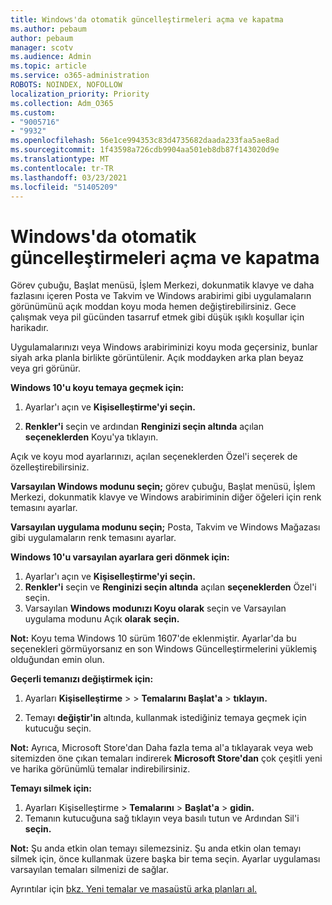 ```yaml
---
title: Windows'da otomatik güncelleştirmeleri açma ve kapatma
ms.author: pebaum
author: pebaum
manager: scotv
ms.audience: Admin
ms.topic: article
ms.service: o365-administration
ROBOTS: NOINDEX, NOFOLLOW
localization_priority: Priority
ms.collection: Adm_O365
ms.custom:
- "9005716"
- "9932"
ms.openlocfilehash: 56e1ce994353c83d4735682daada233faa5ae8ad
ms.sourcegitcommit: 1f43598a726cdb9904aa501eb8db87f143020d9e
ms.translationtype: MT
ms.contentlocale: tr-TR
ms.lasthandoff: 03/23/2021
ms.locfileid: "51405209"
---
```

# <a name="turn-on-and-off-automatic-updates-in-windows"></a>Windows'da otomatik güncelleştirmeleri açma ve kapatma

Görev çubuğu, Başlat menüsü, İşlem Merkezi, dokunmatik klavye ve daha fazlasını içeren Posta ve Takvim ve Windows arabirimi gibi uygulamaların görünümünü açık moddan koyu moda hemen değiştirebilirsiniz. Gece çalışmak veya pil gücünden tasarruf etmek gibi düşük ışıklı koşullar için harikadır.  

Uygulamalarınızı veya Windows arabiriminizi koyu moda geçersiniz, bunlar siyah arka planla birlikte görüntülenir. Açık moddayken arka plan beyaz veya gri görünür.
 
**Windows 10'u koyu temaya geçmek için:**

1. Ayarlar'ı açın ve **Kişiselleştirme'yi seçin.**
  
1. **Renkler'i** seçin ve ardından **Renginizi seçin altında** açılan **seçeneklerden** Koyu'ya tıklayın.

Açık ve koyu mod ayarlarınızı, açılan  seçeneklerden Özel'i seçerek de özelleştirebilirsiniz.

**Varsayılan Windows modunu seçin;** görev çubuğu, Başlat menüsü, İşlem Merkezi, dokunmatik klavye ve Windows arabiriminin diğer öğeleri için renk temasını ayarlar.  

**Varsayılan uygulama modunu seçin;** Posta, Takvim ve Windows Mağazası gibi uygulamaların renk temasını ayarlar.
 
**Windows 10'u varsayılan ayarlara geri dönmek için:**

1. Ayarlar'ı açın ve **Kişiselleştirme'yi seçin.**  
1. **Renkler'i** seçin ve **Renginizi seçin altında** açılan **seçeneklerden** Özel'i seçin.  
1. Varsayılan **Windows modunızı Koyu olarak** seçin ve Varsayılan uygulama modunu Açık **olarak** **seçin.** 

**Not:** Koyu tema Windows 10 sürüm 1607'de eklenmiştir. Ayarlar'da bu seçenekleri görmüyorsanız en son Windows Güncelleştirmelerini yüklemiş olduğundan emin olun.

**Geçerli temanızı değiştirmek için:**

1. Ayarları **Kişiselleştirme**  >    >  **Temalarını Başlat'a**  >  **tıklayın.**  

1. Temayı **değiştir'in** altında, kullanmak istediğiniz temaya geçmek için kutucuğu seçin. 

**Not:** Ayrıca, Microsoft Store'dan Daha fazla tema al'a tıklayarak veya web sitemizden öne çıkan temaları indirerek **Microsoft Store'dan** çok çeşitli yeni ve harika görünümlü temalar indirebilirsiniz.

**Temayı silmek için:**

1. Ayarları Kişiselleştirme  >  **Temalarını**  >  **Başlat'a**  >  **gidin.** 
1. Temanın kutucuğuna sağ tıklayın veya basılı tutun ve Ardından Sil'i **seçin.** 

**Not:** Şu anda etkin olan temayı silemezsiniz. Şu anda etkin olan temayı silmek için, önce kullanmak üzere başka bir tema seçin. Ayarlar uygulaması varsayılan temaları silmenizi de sağlar.

Ayrıntılar için [bkz. Yeni temalar ve masaüstü arka planları al.](https://support.microsoft.com/windows/get-new-themes-and-desktop-backgrounds-09e3e0a6-02e3-5ecd-22a1-5d048e3cb0d3)

